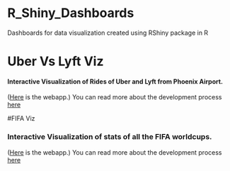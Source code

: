 # R_Shiny_Dashboards
Dashboards for data visualization created using RShiny package in R

# Uber Vs Lyft Viz
#### Interactive Visualization of Rides of Uber and Lyft from Phoenix Airport. 
([Here](https://ketanthakare.shinyapps.io/Shiny_UbervsLyft/) is the webapp.)
You can read more about the development process [here]() 

#FIFA Viz
### Interactive Visualization of stats of all the FIFA worldcups. 
([Here](https://ketanthakare.shinyapps.io/Shiny_UbervsLyft/) is the webapp.)
You can read more about the development process [here]() 
